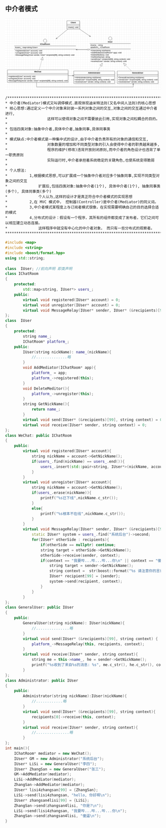 ## **中介者模式**
![Mediator](./Mediator.png "Mediator.png")    

    /**************************************************************************************************
    * 中介者(Mediator)模式又叫调停模式.直观体现迪米特法则(又名中间人法则)的核心思想
    * 核心思想:通过定义一个中介对象来封装一系列对象之间的交互,对象之间的交互通过中介者进行,
    *                  这样可以使得对象之间不需要彼此引用,实现对象之间松耦合的目的。
    * 
    * 包括四类对象:抽象中介者,具体中介者,抽象同事,具体同事类
    * 
    * 模式缺点:中介者模式是一种集中式的设计,由于中介者负责所有的对象的通信和交互,
    *                  对象数量的增加和不同类型对象的引入会使得中介者的职责越来越多,
    *                  程序的维护(修改)违背开放封闭原则,而中介者的角色设计也违背了单一职责原则
    *                  实际运行时,中介者承担着系统稳定的关键角色,也使系统变得脆弱
    * 
    * 个人想法:
    *          1,根据模式思想,可以扩展成一个抽象中介者对应多个抽象同事,实现不同类型对象之间的交互
    *              扩展后,包括四类对象:抽象中介者(1个), 具体中介者(1个), 抽象同事类(多个), 具体同事类(多个)
    *              个人认为,这样的设计才是真正符合中介者模式的实现思想
    *          2,在 MVC 模式中， 控制器(Controller)是中介者(Mediator)的同义词。
    *          3,中介者模式某程度上与订阅者模式很像，在实现需要明确自己的目的选择合适的模式
    *          4,分布式的设计：假设有一个程序，其所有的组件都变成了发布者，它们之间可以相互建立动态连接。 
    *              这样程序中就没有中心化的中介者对象， 而只有一些分布式的观察者。
    **************************************************************************************************/

```cpp
#include <map>
#include <string>
#include <boost/format.hpp>
using std::string;

class  IUser; //前向声明 即类声明
class IChatRoom
{
    protected:
        std::map<string, IUser*> users_;
    public:
        virtual void registered(IUser* account) = 0;
        virtual void unregister(IUser* account) = 0;
        virtual void MessageRelay(IUser* sender, IUser* (&recipients)[99], string context) = 0;
};
class  IUser
{
    protected:
        string name_;
        IChatRoom* platform_;
    public:
        IUser(string nickName): name_(nickName){
            //..............略
        }
        void AddMediator(IChatRoom* app){
            platform_ = app;
            platform_->registered(this);
        }
        void DeleteMeditor(){
            platform_->unregister(this);
        }
        string GetNickName(){
            return name_;
        }
        virtual void send(IUser* (&recipients)[99], string context) = 0;
        virtual void receive(IUser* sender, string context) = 0;
};
class WeChat: public IChatRoom
{
    public:
        virtual void registered(IUser* account){
            string nickName = account->GetNickName();
            if(users_.find(nickName) == users_.end()){
                users_.insert(std::pair<string, IUser*>(nickName, account));
            }
        }
        virtual void unregister(IUser* account){
            string nickName = account->GetNickName();
            if(users_.erase(nickName)){
                printf("%s已下线",nickName.c_str());
            }
            else{
                printf("%s根本不在线",nickName.c_str());
            }
        }
        virtual void MessageRelay(IUser* sender, IUser* (&recipients)[99], string context){
            static IUser* system = users_.find("系统后台")->second;
            for(IUser* otherSide : recipients){
                if(otherSide == nullptr) continue;
                string target = otherSide->GetNickName();
                otherSide->receive(sender, context);
                if(context == "我要哔...哔...哔...你\n" || context == "傻逼\n"){
                    string target = sender->GetNickName();
                    string context =  str(boost::format("%s 请注意你的言行\n") % target);
                    IUser* recipient[99] = {sender};
                    system->send(recipient, context);
                }
            }
        }
};
class GeneralUser: public IUser
{
    public:
        GeneralUser(string nickName): IUser(nickName){
            //...............略
        }
        virtual void send(IUser* (&recipients)[99], string context) {
            platform_->MessageRelay(this, recipients, context);
        }
        virtual void receive(IUser* sender, string context){
            string me = this->name_, he = sender->GetNickName();
            printf("%s收到了来自%s的消息: %s", me.c_str(), he.c_str(), context.c_str());
        }
};
class Administrator: public IUser
{
    public:
        Administrator(string nickName):IUser(nickName){
            //............略
        }
        virtual void send(IUser* (&recipients)[99], string context){
            recipients[0]->receive(this, context);
        }
        virtual void receive(IUser* sender, string context){
            //...............略
        }
};
int main(){ 
    IChatRoom* mediator = new WeChat(); 
    IUser* GM = new Administrator("系统后台");
    IUser* LiSi = new GeneralUser("李四");
    IUser* ZhangSan = new GeneralUser("张三");
    GM->AddMediator(mediator);
    LiSi->AddMediator(mediator);
    ZhangSan->AddMediator(mediator);
    IUser* lisi4zhangsan[99] = {ZhangSan};
    LiSi->send(lisi4zhangsan, "hello, 你好啊\n");
    IUser* zhangsan4lisi[99] = {LiSi};
    ZhangSan->send(zhangsan4lisi, "你是?\n");
    LiSi->send(lisi4zhangsan, "我要哔...哔...哔...你\n");
    ZhangSan->send(zhangsan4lisi, "傻逼\n");
}
```
